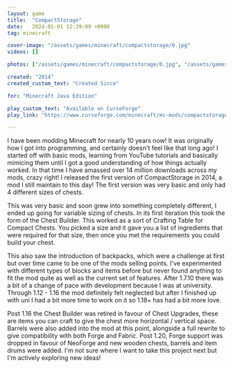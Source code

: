 ```yaml
---
layout: game
title:  "CompactStorage"
date:   2024-01-01 12:39:09 +0000
tag: minecraft

cover-image: "/assets/games/minecraft/compactstorage/0.jpg"
videos: []

photos: ["/assets/games/minecraft/compactstorage/0.jpg", "/assets/games/minecraft/compactstorage/1.jpg", "/assets/games/minecraft/compactstorage/2.jpg", "/assets/games/minecraft/compactstorage/3.jpg", "/assets/games/minecraft/compactstorage/4.jpg", "/assets/games/minecraft/compactstorage/5.jpg", "/assets/games/minecraft/compactstorage/6.jpg", "/assets/games/minecraft/compactstorage/7.jpg"]

created: "2014"
created_custom_text: "Created Since"

for: "Minecraft Java Edition"

play_custom_text: "Available on CurseForge"
play_link: "https://www.curseforge.com/minecraft/mc-mods/compactstorage"

---
```

I have been modding Minecraft for nearly 10 years now! It was originally how I got into programming, and certainly doesn't feel like that long ago! I started off with basic mods, learning from YouTube tutorials and basically mimicing them until I got a good understanding of how things actually worked. In that time I have amassed over 14 million downloads across my mods, crazy right! I released the first version of CompactStorage in 2014, a mod I still maintain to this day! The first version was very basic and only had 4 different sizes of chests.

This was very basic and soon grew into something completely different, I ended up going for variable sizing of chests. In its first iteration this took the form of the Chest Builder. This worked as a sort of Crafting Table for Compact Chests. You picked a size and it gave you a list of ingredients that were required for that size, then once you met the requirements you could build your chest.

This also saw the introduction of backpacks, which were a challenge at first but over time came to be one of the mods selling points. I've experimented with different types of blocks and items before but never found anything to fit the mod quite as well as the current set of features. After 1.7.10 there was a bit of a change of pace with development because I was at university. Through 1.12 - 1.16 the mod definitely felt neglected but after I finished up with uni I had a bit more time to work on it so 1.18+ has had a bit more love. 

Post 1.16 the Chest Builder was retired in favour of Chest Upgrades, these are items you can craft to give the chest more horizontal / vertical space. Barrels were also added into the mod at this point, alongside a full rewrite to give compatibility with both Forge and Fabric. Post 1.20, Forge support was dropped in favour of NeoForge and new wooden chests, barrels and item drums were added. I'm not sure where I want to take this project next but I'm actively exploring new ideas!